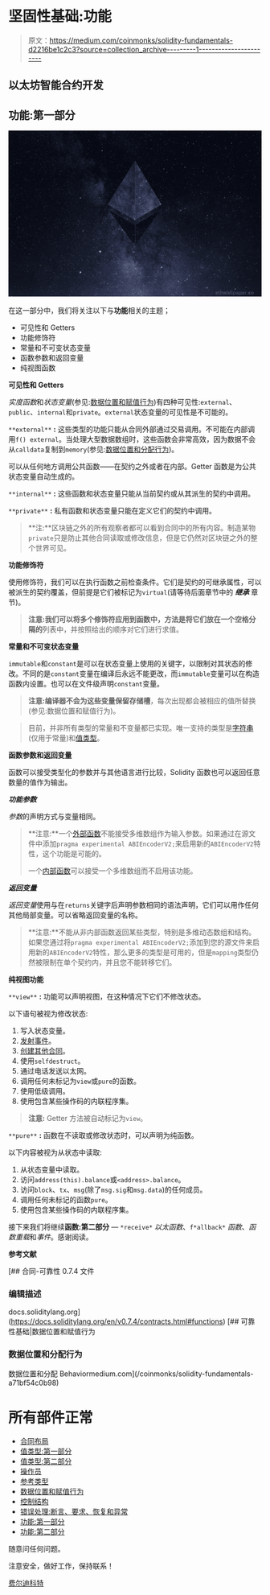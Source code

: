 # 坚固性基础:功能

> 原文：<https://medium.com/coinmonks/solidity-fundamentals-d2216be1c2c3?source=collection_archive---------1----------------------->

## 以太坊智能合约开发

## 功能:第一部分

![](img/a7182e72eef9ab8c95ecc9c902e0dc81.png)

在这一部分中，我们将关注以下与**功能**相关的主题；

*   可见性和 Getters
*   功能修饰符
*   常量和不可变状态变量
*   函数参数和返回变量
*   纯视图函数

**可见性和 Getters**

*实度函数*和*状态变量*(参见:[数据位置和赋值行为](/coinmonks/solidity-fundamentals-a71bf54c0b98))有四种可见性:`external`、`public`、`internal`和`private`。`external`状态变量的可见性是不可能的。

`**external**` **:** 这些类型的功能只能从合同外部通过交易调用。不可能在内部调用`f() external`。当处理大型数据数组时，这些函数会非常高效，因为数据不会从`calldata`复制到`memory`(参见:[数据位置和分配行为](/coinmonks/solidity-fundamentals-a71bf54c0b98))。

可以从任何地方调用公共函数——在契约之外或者在内部。Getter 函数是为公共状态变量自动生成的。

`**internal**` **:** 这些函数和状态变量只能从当前契约或从其派生的契约中调用。

`**private**` **:** 私有函数和状态变量只能在定义它们的契约中调用。

> **注:**区块链之外的所有观察者都可以看到合同中的所有内容。制造某物`private`只是防止其他合同读取或修改信息，但是它仍然对区块链之外的整个世界可见。

**功能修饰符**

使用修饰符，我们可以在执行函数之前检查条件。它们是契约的可继承属性，可以被派生的契约覆盖，但前提是它们被标记为`virtual`(请等待后面章节中的 ***继承*** 章节)。

> **注意:**我们可以将多个修饰符应用到函数中，方法是将它们放在一个**空格分隔的**列表中，并按照给出的顺序对它们进行求值。

**常量和不可变状态变量**

`immutable`和`constant`是可以在状态变量上使用的关键字，以限制对其状态的修改。不同的是`constant`变量在编译后永远不能更改，而`immutable`变量可以在构造函数内设置。也可以在文件级声明`constant`变量。

> **注意:**编译器不会为这些变量保留**存储槽**，每次出现都会被相应的值所替换(参见:数据位置和赋值行为)。

> 目前，并非所有类型的常量和不变量都已实现。唯一支持的类型是[字符串](https://docs.soliditylang.org/en/v0.7.4/types.html#strings)(仅用于常量)和[值类型](https://docs.soliditylang.org/en/v0.7.4/types.html#value-types)。

**函数参数和返回变量**

函数可以接受类型化的参数并与其他语言进行比较，Solidity 函数也可以返回任意数量的值作为输出。

***功能参数***

*参数*的声明方式与变量相同。

> **注意:**一个[外部函数](https://docs.soliditylang.org/en/v0.7.4/control-structures.html#external-function-calls)不能接受多维数组作为输入参数。如果通过在源文件中添加`pragma experimental ABIEncoderV2;`来启用新的`ABIEncoderV2`特性，这个功能是可能的。
> 
> 一个[内部函数](https://docs.soliditylang.org/en/v0.7.4/control-structures.html#external-function-calls)可以接受一个多维数组而不启用该功能。

***返回变量***

*返回变量*使用与在`returns`关键字后声明参数相同的语法声明，它们可以用作任何其他局部变量。可以省略返回变量的名称。

> **注意:**不能从非内部函数返回某些类型，特别是多维动态数组和结构。如果您通过将`pragma experimental ABIEncoderV2;`添加到您的源文件来启用新的`ABIEncoderV2`特性，那么更多的类型是可用的，但是`mapping`类型仍然被限制在单个契约内，并且您不能转移它们。

**纯视图功能**

`**view**` **:** 功能可以声明视图，在这种情况下它们不修改状态。

以下语句被视为修改状态:

1.  写入状态变量。
2.  [发射事件](https://docs.soliditylang.org/en/v0.7.4/contracts.html#events)。
3.  [创建其他合同](https://docs.soliditylang.org/en/v0.7.4/control-structures.html#creating-contracts)。
4.  使用`selfdestruct`。
5.  通过电话发送以太网。
6.  调用任何未标记为`view`或`pure`的函数。
7.  使用低级调用。
8.  使用包含某些操作码的内联程序集。

> **注意:** Getter 方法被自动标记为`view`。

`**pure**` **:** 函数在不读取或修改状态时，可以声明为纯函数。

以下内容被视为从状态中读取:

1.  从状态变量中读取。
2.  访问`address(this).balance`或`<address>.balance`。
3.  访问`block`、`tx`、`msg`(除了`msg.sig`和`msg.data`)的任何成员。
4.  调用任何未标记的函数`pure`。
5.  使用包含某些操作码的内联程序集。

接下来我们将继续**函数:第二部分** — `*receive*` *以太函数*、`f*allback*` *函数*、*函数重载*和*事件*。感谢阅读。

**参考文献**

 [## 合同-可靠性 0.7.4 文件

### 编辑描述

docs.soliditylang.org](https://docs.soliditylang.org/en/v0.7.4/contracts.html#functions) [](/coinmonks/solidity-fundamentals-a71bf54c0b98) [## 可靠性基础|数据位置和赋值行为

### 数据位置和分配行为

数据位置和分配 Behaviormedium.com](/coinmonks/solidity-fundamentals-a71bf54c0b98) 

# 所有部件正常

*   [合同布局](https://ferdikurt.medium.com/solidity-fundamentals-88ceb4873064)
*   [值类型:第一部分](https://ferdikurt.medium.com/solidity-fundamentals-ca824a3ac023)
*   [值类型:第二部分](https://ferdikurt.medium.com/solidity-fundamentals-c94460e3be3d)
*   [操作员](/coinmonks/solidity-fundamentals-1fb0e6b3b607)
*   [参考类型](/coinmonks/solidity-fundamentals-e4e4660e16c8)
*   [数据位置和赋值行为](/coinmonks/solidity-fundamentals-a71bf54c0b98)
*   [控制结构](/coinmonks/solidity-fundamentals-1dc2af4b453b)
*   [错误处理:断言、要求、恢复和异常](/coinmonks/solidity-fundamentals-a95bb6c8ba2a)
*   [功能:第一部分](/coinmonks/solidity-fundamentals-d2216be1c2c3)
*   [功能:第二部分](https://ferdikurt.medium.com/solidity-fundamentals-functions-a7e3d38c1fe5)

随意问任何问题。

注意安全，做好工作，保持联系！

[费尔迪科特](https://www.linkedin.com/in/ferdi-kurt-8b910b164/)